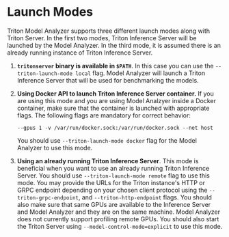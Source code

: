 <!--
Copyright (c) 2020, NVIDIA CORPORATION. All rights reserved.

Licensed under the Apache License, Version 2.0 (the "License");
you may not use this file except in compliance with the License.
You may obtain a copy of the License at

    http://www.apache.org/licenses/LICENSE-2.0

Unless required by applicable law or agreed to in writing, software
distributed under the License is distributed on an "AS IS" BASIS,
WITHOUT WARRANTIES OR CONDITIONS OF ANY KIND, either express or implied.
See the License for the specific language governing permissions and
limitations under the License.
-->

# Launch Modes

Triton Model Analyzer supports three different launch modes along with Triton Server. In
the first two modes, Triton Inference Server will be launched by the Model Analyzer.
In the third mode, it is assumed there is an already running instance of Triton Inference
Server.

1. **`tritonserver` binary is available in `$PATH`**.
   In this case you can use the `--triton-launch-mode local` flag.
   Model Analyzer will launch a Triton Inference Server that will
   be used for benchmarking the models.

2. **Using Docker API to launch Triton Inference Server container.** If you are
   using this mode and you are using Model Analzyer inside a Docker container,
   make sure that the container is launched with appropriate flags.
   The following flags are mandatory for correct behavior:
   ```
   --gpus 1 -v /var/run/docker.sock:/var/run/docker.sock --net host
   ```

   You should use `--triton-launch-mode docker` flag for the Model Analyzer to use this mode.

3. **Using an already running Triton Inference Server**. This mode is beneficial
   when you want to use an already running Triton Inference Server. 
   You should use `--triton-launch-mode remote` flag to use this mode.
   You may provide the URLs for the Triton instance's HTTP or GRPC endpoint 
   depending on your chosen client protocol using the `--triton-grpc-endpoint`,
   and `--triton-http-endpoint` flags.  You should also make sure that same GPUs
   are available to the Inference Server and Model Analyzer and they are on the 
   same machine. Model Analyzer does not currently support profiling remote GPUs. You should
   also start the Triton Server using `--model-control-mode=explicit` to use this mode.
